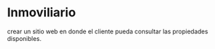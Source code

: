 # Inmoviliario
crear un sitio web en donde el cliente pueda consultar las propiedades disponibles. 
